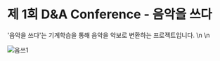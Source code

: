 # 제 1회 D&amp;A Conference - 음악을 쓰다


'음악을 쓰다'는 기계학습을 통해 음악을 악보로 변환하는 프로젝트입니다. \n
  \n
  

![음쓰1](https://user-images.githubusercontent.com/48852089/54863255-d15e7e80-4d89-11e9-9f2b-524446c0e034.png)

